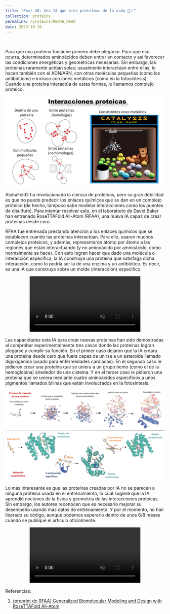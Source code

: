 ```yaml
---
title: "Post 46: Una IA que crea proteínas de la nada 🎩🪄"
collection: proteins
permalink: /proteins/00046_RFAA
date: 2023-10-10
---
```


&nbsp;

Para que una proteína funcione primero debe plegarse. Para que eso ocurra, determinados aminoácidos deben entrar en contacto y así favorecer las condiciones energéticas y geométricas necesarias. Sin embargo, las proteínas raramente actúan solas; usualmente interactúan entre ellas, lo hacen también con el ADN/ARN, con otras moléculas pequeñas (como los antibióticos) e incluso con iones metálicos (como en la fotosíntesis). Cuando una proteína interactúa de estas formas, le llamamos complejo proteico. 

![img](/images/proteins/00046_RFAA3.PNG)


AlphaFold2 ha revolucionado la ciencia de proteínas, pero su gran debilidad es que no puede predecir los enlaces químicos que se dan en un complejo proteico (de hecho, tampoco sabe modelar interacciones como los puentes de disulfuro). Para intentar resolver esto, en el laboratorio de David Baker han entrenado RoseTTAFold All-Atom (RFAA), una nueva IA capaz de crear proteínas desde cero.  

RFAA fue entrenada prestando atención a los enlaces químicos que se establecen cuando las proteínas interactúan. Para ello, usaron muchos complejos proteicos, y además, representaron átomo por átomo a las regiones que están interactuando (y no aminoácido por aminoácido, como normalmente se hace). Con esto logran hacer que dado una molécula o interacción especifica, la IA construya una proteína que satisfaga dicha interacción, como lo podría ser la de una enzima y un antibiótico. Es decir, es una IA que construye sobre un molde (interacción) especifico. 

<div>
<center>
<video width="350" autoplay="autoplay" loop="true" controls muted>
  <source src="/images/proteins/00046_RFAA.mp4" type="video/mp4">
  Your browser does not support the video tag.
</video>
</center>
</div>

Las capacidades esta IA para crear nuevas proteínas han sido demostradas al comprobar experimentalmente tres casos donde las proteínas logran plegarse y cumplir su función. En el primer caso dejaron que la IA creara una proteína desde cero que fuera capaz de unirse a un esteroide llamado digoxigenina (usado para enfermedades cardiacas). En el segundo caso le pidieron crear una proteína que se uniera a un grupo hemo (como el de la hemoglobina) alrededor de una cisteína. Y en el tercer caso le pidieron una proteína que se uniera mediante cuatro aminoácidos específicos a unos pigmentos llamados bilinas que están involucrados en la fotosíntesis. 

![img](/images/proteins/00046_RFAA4.PNG)

Lo más interesante es que las proteínas creadas por IA no se parecen a ninguna proteína usada en el entrenamiento, lo cual sugiere que la IA aprendió nociones de la física y geometría de las interacciones proteicas. Sin embargo, los autores reconocen que es necesario mejorar su desempeño usando más datos de entrenamiento. Y por el momento, no han liberado su código, aunque podemos esperarlo dentro de unos 6/8 meses cuando se publique el articulo oficialmente.  

<div>
<center>
<video width="350" autoplay="autoplay" loop="true" controls muted>
  <source src="/images/proteins/00046_RFAA2.mp4" type="video/mp4">
  Your browser does not support the video tag.
</video>
</center>
</div>

Referencias:
1. [(preprint de RFAA) Generalized Biomolecular Modeling and Design with RoseTTAFold All-Atom](https://www.biorxiv.org/content/10.1101/2023.10.09.561603v1)

